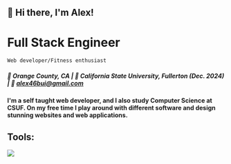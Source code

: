 ## 👋 Hi there, I'm Alex! 

# **Full Stack Engineer** 
```Web developer/Fitness enthusiast``` 
##### 📍  Orange County, CA | 🏫 California State University, Fullerton (Dec. 2024) | 📧 alex46bui@gmail.com

#### I'm a self taught web developer, and I also study Computer Science at CSUF. On my free time I play around with different software and design stunning websites and web applications. 


 
## Tools:       
<p align ="left">
<a href = "https://skillsicons.dev">
      <img src = "https://skillicons.dev/icons?i=react,js,html,css,postgres,nodejs,py,php,firebase&theme=dark"/>
</a>
</p>
 
